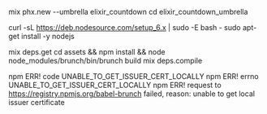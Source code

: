mix phx.new --umbrella elixir_countdown
cd elixir_countdown_umbrella

curl -sL https://deb.nodesource.com/setup_6.x | sudo -E bash -
sudo apt-get install -y nodejs



mix deps.get
cd assets && npm install && node node_modules/brunch/bin/brunch build
mix deps.compile


npm ERR! code UNABLE_TO_GET_ISSUER_CERT_LOCALLY
npm ERR! errno UNABLE_TO_GET_ISSUER_CERT_LOCALLY
npm ERR! request to https://registry.npmjs.org/babel-brunch failed, reason: unable to get local issuer certificate
